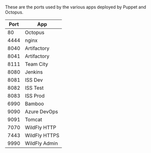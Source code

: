 These are the ports used by the various apps deployed by Puppet and Octopus.

| Port | App           |
|------|---------------|
| 80   | Octopus       |
| 4444 | nginx         |
| 8040 | Artifactory   |
| 8041 | Artifactory   |
| 8111 | Team City     |
| 8080 | Jenkins       |
| 8081 | ISS Dev       |
| 8082 | ISS Test      |
| 8083 | ISS Prod      |
| 6990 | Bamboo        |
| 9090 | Azure DevOps  | 
| 9091 | Tomcat        |
| 7070 | WildFly HTTP  |
| 7443 | WildFly HTTPS | 
| 9990 | WildFly Admin |